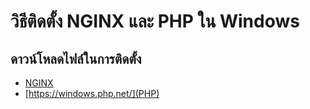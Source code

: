 # วิธีติดตั้ง NGINX และ PHP ใน Windows

## ดาวน์โหลดไฟล์ในการติดตั้ง
- [NGINX](https://nginx.org/en/download.html?_ga=2.145956788.1835712085.1660590655-1421239800.1660590655)
- [https://windows.php.net/](PHP)
